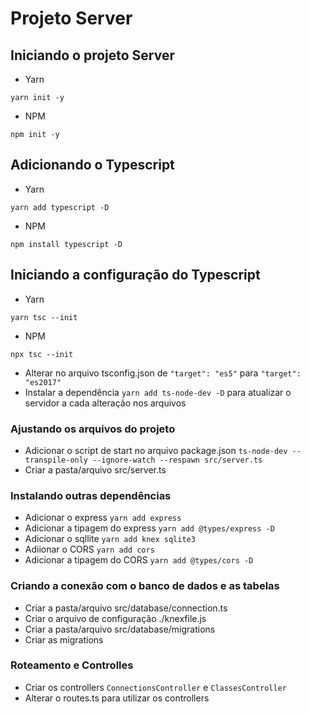 
# Projeto Server

## Iniciando o projeto Server

- Yarn

`yarn init -y`

- NPM

`npm init -y`

## Adicionando o Typescript

- Yarn

`yarn add typescript -D`

- NPM

`npm install typescript -D`

## Iniciando a configuração do Typescript

- Yarn

`yarn tsc --init`

- NPM

`npx tsc --init`

- Alterar no arquivo tsconfig.json de `"target": "es5"` para `"target": "es2017"`
- Instalar a dependência `yarn add ts-node-dev -D` para atualizar o servidor a cada alteração nos arquivos

### Ajustando os arquivos do projeto

- Adicionar o script de start no arquivo package.json `ts-node-dev --transpile-only --ignore-watch --respawn src/server.ts`
- Criar a pasta/arquivo src/server.ts

### Instalando outras dependências

- Adicionar o express `yarn add express`
- Adicionar a tipagem do express `yarn add @types/express -D`
- Adicionar o sqllite `yarn add knex sqlite3`
- Adiionar o CORS `yarn add cors`
- Adicionar a tipagem do CORS `yarn add @types/cors -D`

### Criando a conexão com o banco de dados e as tabelas

- Criar a pasta/arquivo src/database/connection.ts
- Criar o arquivo de configuração ./knexfile.js
- Criar a pasta/arquivo src/database/migrations
- Criar as migrations

### Roteamento e Controlles

- Criar os controllers `ConnectionsController` e `ClassesController`
- Alterar o routes.ts para utilizar os controllers
